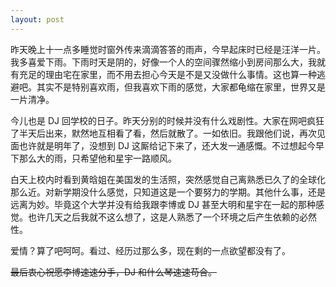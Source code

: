 ```yaml
---
layout: post
---
```


昨天晚上十一点多睡觉时窗外传来滴滴答答的雨声，今早起床时已经是汪洋一片。我多喜爱下雨。下雨时天是阴的，好像一个人的空间骤然缩小到房间那么大，我就有充足的理由宅在家里，而不用去担心今天是不是又没做什么事情。这也算一种逃避吧。其实不是特别喜欢雨，但我喜欢下雨的感觉，大家都龟缩在家里，世界又是一片清净。

今儿也是 DJ 回学校的日子。昨天分别的时候并没有什么戏剧性。大家在网吧疯狂了半天后出来，默然地互相看了看，然后就散了。一如依旧。我跟他们说，再次见面也许就是明年了，没想到 DJ 这厮给记下来了，还大发一通感慨。不过想起今早下那么大的雨，只希望他和星宇一路顺风。

白天上校内时看到黄晗姐在美国发的生活照，突然感觉自己离熟悉已久了的全球化那么近。对新学期没什么感觉，只知道这是一个要努力的学期。其他什么事，还是远离为妙。毕竟这个大学并没有给我跟李博或 DJ 甚至大明和星宇在一起的那种感觉。也许几天之后我就不这么想了，这是人熟悉了一个环境之后产生依赖的必然性。

爱情？算了吧呵呵。看过、经历过那么多，现在剩的一点欲望都没有了。

~~最后衷心祝愿李博速速分手，DJ 和什么琴速速苟合。~~
